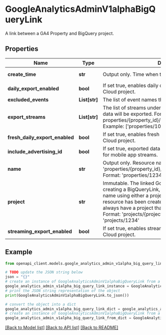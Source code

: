 # GoogleAnalyticsAdminV1alphaBigQueryLink

A link between a GA4 Property and BigQuery project.

## Properties

Name | Type | Description | Notes
------------ | ------------- | ------------- | -------------
**create_time** | **str** | Output only. Time when the link was created. | [optional] [readonly] 
**daily_export_enabled** | **bool** | If set true, enables daily data export to the linked Google Cloud project. | [optional] 
**excluded_events** | **List[str]** | The list of event names that will be excluded from exports. | [optional] 
**export_streams** | **List[str]** | The list of streams under the parent property for which data will be exported. Format: properties/{property_id}/dataStreams/{stream_id} Example: [&#39;properties/1000/dataStreams/2000&#39;] | [optional] 
**fresh_daily_export_enabled** | **bool** | If set true, enables fresh daily export to the linked Google Cloud project. | [optional] 
**include_advertising_id** | **bool** | If set true, exported data will include advertising identifiers for mobile app streams. | [optional] 
**name** | **str** | Output only. Resource name of this BigQuery link. Format: &#39;properties/{property_id}/bigQueryLinks/{bigquery_link_id}&#39; Format: &#39;properties/1234/bigQueryLinks/abc567&#39; | [optional] [readonly] 
**project** | **str** | Immutable. The linked Google Cloud project. When creating a BigQueryLink, you may provide this resource name using either a project number or project ID. Once this resource has been created, the returned project will always have a project that contains a project number. Format: &#39;projects/{project number}&#39; Example: &#39;projects/1234&#39; | [optional] 
**streaming_export_enabled** | **bool** | If set true, enables streaming export to the linked Google Cloud project. | [optional] 

## Example

```python
from openapi_client.models.google_analytics_admin_v1alpha_big_query_link import GoogleAnalyticsAdminV1alphaBigQueryLink

# TODO update the JSON string below
json = "{}"
# create an instance of GoogleAnalyticsAdminV1alphaBigQueryLink from a JSON string
google_analytics_admin_v1alpha_big_query_link_instance = GoogleAnalyticsAdminV1alphaBigQueryLink.from_json(json)
# print the JSON string representation of the object
print(GoogleAnalyticsAdminV1alphaBigQueryLink.to_json())

# convert the object into a dict
google_analytics_admin_v1alpha_big_query_link_dict = google_analytics_admin_v1alpha_big_query_link_instance.to_dict()
# create an instance of GoogleAnalyticsAdminV1alphaBigQueryLink from a dict
google_analytics_admin_v1alpha_big_query_link_from_dict = GoogleAnalyticsAdminV1alphaBigQueryLink.from_dict(google_analytics_admin_v1alpha_big_query_link_dict)
```
[[Back to Model list]](../README.md#documentation-for-models) [[Back to API list]](../README.md#documentation-for-api-endpoints) [[Back to README]](../README.md)



